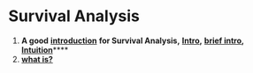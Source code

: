 # Survival Analysis

1. **A good** [**introduction**](http://www.stat.columbia.edu/\~madigan/W2025/notes/survival.pdf) **for Survival Analysis,** [**Intro**](https://medium.com/analytics-vidhya/survival-analysis-an-introduction-87a94c98061)**,** [**brief intro**](https://medium.com/geekculture/survival-analysis-a-brief-introduction-e814f88a7a42)**,** [**Intuition**](https://towardsdatascience.com/survival-analysis-intuition-implementation-in-python-504fde4fcf8e)****
2. ****[**what is?** ](https://medium.com/inside-machine-learning/survival-analysis-cb5832ffcd78)****
